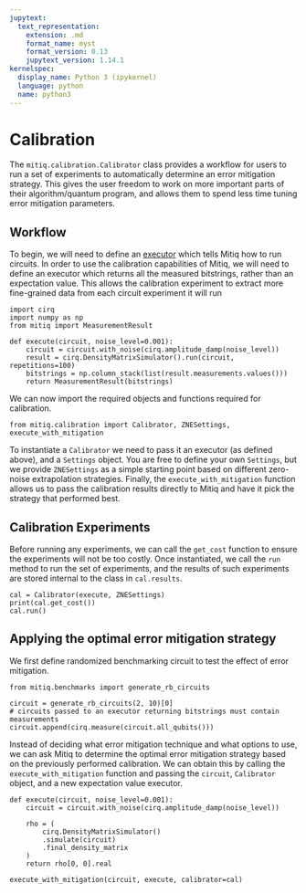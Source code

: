 ```yaml
---
jupytext:
  text_representation:
    extension: .md
    format_name: myst
    format_version: 0.13
    jupytext_version: 1.14.1
kernelspec:
  display_name: Python 3 (ipykernel)
  language: python
  name: python3
---
```


# Calibration

The `mitiq.calibration.Calibrator` class provides a workflow for users to run a set of experiments to automatically determine an error mitigation strategy.
This gives the user freedom to work on more important parts of their algorithm/quantum program, and allows them to spend less time tuning error mitigation parameters.


## Workflow

To begin, we will need to define an [executor](executors.md) which tells Mitiq how to run circuits.
In order to use the calibration capabilities of Mitiq, we will need to define an executor which returns all the measured bitstrings, rather than an expectation value.
This allows the calibration experiment to extract more fine-grained data from each circuit experiment it will run

```{code-cell} ipython3
import cirq
import numpy as np
from mitiq import MeasurementResult
```

```{code-cell} ipython3
def execute(circuit, noise_level=0.001):
    circuit = circuit.with_noise(cirq.amplitude_damp(noise_level))
    result = cirq.DensityMatrixSimulator().run(circuit, repetitions=100)
    bitstrings = np.column_stack(list(result.measurements.values()))
    return MeasurementResult(bitstrings)
```

We can now import the required objects and functions required for calibration.

```{code-cell} ipython3
from mitiq.calibration import Calibrator, ZNESettings, execute_with_mitigation
```

To instantiate a `Calibrator` we need to pass it an executor (as defined above), and a `Settings` object.
You are free to define your own `Settings`, but we provide `ZNESettings` as a simple starting point based on different zero-noise extrapolation strategies.
Finally, the `execute_with_mitigation` function allows us to pass the calibration results directly to Mitiq and have it pick the strategy that performed best.

## Calibration Experiments

Before running any experiments, we can call the `get_cost` function to ensure the experiments will not be too costly.
Once instantiated, we call the `run` method to run the set of experiments, and the results of such experiments are stored internal to the class in `cal.results`.

```{code-cell} ipython3
cal = Calibrator(execute, ZNESettings)
print(cal.get_cost())
cal.run()
```

## Applying the optimal error mitigation strategy

We first define randomized benchmarking circuit to test the effect of error mitigation.

```{code-cell} ipython3
from mitiq.benchmarks import generate_rb_circuits

circuit = generate_rb_circuits(2, 10)[0]
# circuits passed to an executor returning bitstrings must contain measurements
circuit.append(cirq.measure(circuit.all_qubits()))
```

Instead of deciding what error mitigation technique and what options to use, we can ask Mitiq to determine the optimal error mitigation strategy based on the previously performed calibration. 
We can obtain this by calling the `execute_with_mitigation` function and passing the `circuit`, `Calibrator` object, and a new expectation value executor.

```{code-cell} ipython3
def execute(circuit, noise_level=0.001):
    circuit = circuit.with_noise(cirq.amplitude_damp(noise_level))

    rho = (
        cirq.DensityMatrixSimulator()
        .simulate(circuit)
        .final_density_matrix
    )
    return rho[0, 0].real

execute_with_mitigation(circuit, execute, calibrator=cal)
```
